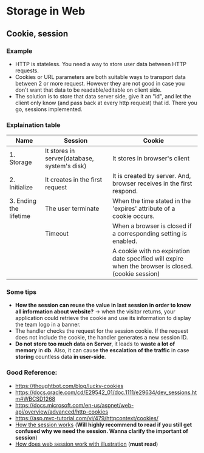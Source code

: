 # Storage in Web
## Cookie, session

### Example
- HTTP is stateless. You need a way to store user data between HTTP requests.
- Cookies or URL parameters are both suitable ways to transport data between 2 or more request. However they are not good in case you don't want that data to be readable/editable on client side.
- The solution is to store that data server side, give it an "id", and let the client only know (and pass back at every http request) that id. There you go, sessions implemented.

### Explaination table
|Name               | Session      | Cookie |
|--------           | ----------- | ----------- |
|1. Storage| It stores in server(database, system's disk)      | It stores in browser's client       |
|2. Initialize| It creates in the first request        | It is created by server. And, browser receives in the first respond.|
|3. Ending the lifetime| The user terminate|When the time stated in the 'expires' attribute of a cookie occurs.|
|| Timeout|When a browser is closed if a corresponding setting is enabled.|
|| | A cookie with no expiration date specified will expire when the browser is closed.(cookie session)|

### Some tips
- **How the session can reuse the value in last session in order to know all information about website?** -> when the visitor returns, your application could retrieve the cookie and use its information to display the team logo in a banner.
- The handler checks the request for the session cookie. If the request does not include the cookie, the handler generates a new session ID.
- **Do not store too much data on Server**, it leads to **waste a lot of memory** in **db**. Also, it can cause **the escalation of the traffic** in case **storing** countless data **in user-side**.

### Good Reference: 
- https://thoughtbot.com/blog/lucky-cookies
- https://docs.oracle.com/cd/E29542_01/doc.1111/e29634/dev_sessions.htm#WBCSD1268
- https://docs.microsoft.com/en-us/aspnet/web-api/overview/advanced/http-cookies
- https://asp.mvc-tutorial.com/vi/479/httpcontext/cookies/
- [How the session works](https://stackoverflow.com/questions/3804209/what-are-sessions-how-do-they-work?rq=1) (**Will highly recommend to read if you still get confused why we need the session. Wanna clarify the important of session**)
- [How does web session work with illustration](https://machinesaredigging.com/2013/10/29/how-does-a-web-session-work/) (**must read**)